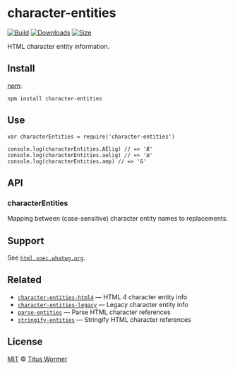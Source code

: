character-entities
==================

[![Build](https://img.shields.io/travis/wooorm/character-entities.svg)](https://travis-ci.org/wooorm/character-entities) [![Downloads](https://img.shields.io/npm/dm/character-entities.svg)](https://www.npmjs.com/package/character-entities) [![Size](https://img.shields.io/bundlephobia/minzip/character-entities.svg)](https://bundlephobia.com/result?p=character-entities)

HTML character entity information.

Install
-------

[npm](https://docs.npmjs.com/cli/install):

    npm install character-entities

Use
---

    var characterEntities = require('character-entities')

    console.log(characterEntities.AElig) // => 'Æ'
    console.log(characterEntities.aelig) // => 'æ'
    console.log(characterEntities.amp) // => '&'

API
---

### characterEntities

Mapping between (case-sensitive) character entity names to replacements.

Support
-------

See [`html.spec.whatwg.org`](https://html.spec.whatwg.org/multipage/syntax.html#named-character-references).

Related
-------

-   [`character-entities-html4`](https://github.com/wooorm/character-entities-html4) — HTML 4 character entity info
-   [`character-entities-legacy`](https://github.com/wooorm/character-entities-legacy) — Legacy character entity info
-   [`parse-entities`](https://github.com/wooorm/parse-entities) — Parse HTML character references
-   [`stringify-entities`](https://github.com/wooorm/stringify-entities) — Stringify HTML character references

License
-------

[MIT](license) © [Titus Wormer](https://wooorm.com)
